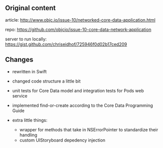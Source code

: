 ## Original content
article:
http://www.objc.io/issue-10/networked-core-data-application.html

repo:
https://github.com/objcio/issue-10-core-data-network-application

server to run locally:
https://gist.github.com/chriseidhof/725946f0d02b17ced209

## Changes
- rewritten in Swift
- changed code structure a little bit
- unit tests for Core Data model and integration tests for Pods web service
- implemented find-or-create according to the Core Data	   Programming Guide

- extra little things:
  - wrapper for methods that take in NSErrorPointer to standardize their handling
  - custom UIStoryboard depedency injection

